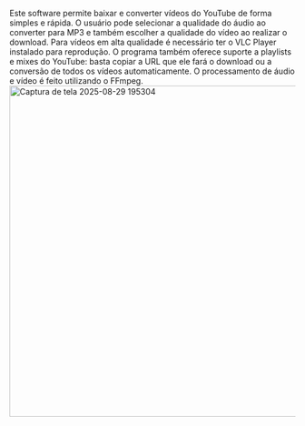 Este software permite baixar e converter vídeos do YouTube de forma simples e rápida. O usuário pode selecionar a qualidade do áudio ao converter para MP3 e também escolher a qualidade do vídeo ao realizar o download. Para vídeos em alta qualidade é necessário ter o VLC Player instalado para reprodução. O programa também oferece suporte a playlists e mixes do YouTube: basta copiar a URL que ele fará o download ou a conversão de todos os vídeos automaticamente. O processamento de áudio e vídeo é feito utilizando o FFmpeg.
<img width="602" height="582" alt="Captura de tela 2025-08-29 195304" src="https://github.com/user-attachments/assets/6cff0338-cd4e-4e84-9108-0bce5277a701" />
